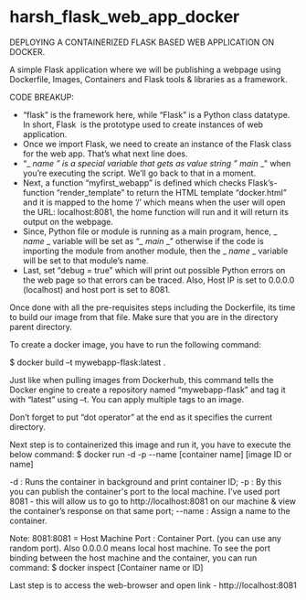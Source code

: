 # harsh_flask_web_app_docker

DEPLOYING A CONTAINERIZED FLASK BASED WEB APPLICATION ON DOCKER.

A simple Flask application where we will be publishing a webpage using Dockerfile, Images, Containers and Flask tools & libraries as a framework. 

CODE BREAKUP:
- “flask” is the framework here, while “Flask” is a Python class datatype. In short, Flask  is the prototype used to create instances of web application.
- Once we import Flask, we need to create an instance of the Flask class for the web app. That’s what next line does. 
- “_ _name_ _” is a special variable that gets as value string ”_ _main_ _" when you’re executing the script. We’ll go back to that in a moment.
- Next, a function “myfirst_webapp” is defined which checks Flask’s-function “render_template” to return the HTML template “docker.html” and it is mapped to the home ‘/’ which means when the user will open the URL: localhost:8081, the home function will run and it will return its output on the webpage.
- Since, Python file or module is running as a main program, hence, _ _name_ _ variable will be set as “_ _main_ _” otherwise if the code is importing the module from another module, then the _ _name_ _ variable will be set to that module’s name.
- Last, set “debug = true” which will print out possible Python errors on the web page so that errors can be traced. Also, Host IP is set to 0.0.0.0 (localhost) and host port is set to 8081.


Once done with all the pre-requisites steps including the Dockerfile, its time to build our image from that file. Make sure that you are in the directory parent directory. 

To create a docker image, you have to run the following command:

 $ docker build –t  mywebapp-flask:latest  .

Just like when pulling images from Dockerhub, this command tells the Docker engine to create a repository named “mywebapp-flask” and tag it with “latest” using –t. You can apply multiple tags to an image.

Don’t forget to put “dot operator” at the end as it specifies the current directory.

Next step is to containerized this image and run it, you have to execute the below command:
  $ docker run -d -p  --name [container name]  [image ID or name]
  
-d : Runs the container in background and print container ID; 
-p : By this you can publish the container's port to the local machine. I’ve used port 8081 - this will allow us to go to http://localhost:8081 on our machine & view the container’s response on that same port; 
--name : Assign a name to the container.

Note: 8081:8081 = Host Machine Port : Container Port. (you can use any random port). Also 0.0.0.0 means local host machine. To see the port binding between the host machine and the container, you can run command:  $ docker inspect [Container name or ID]

Last step is to access the web-browser and open link - http://localhost:8081





